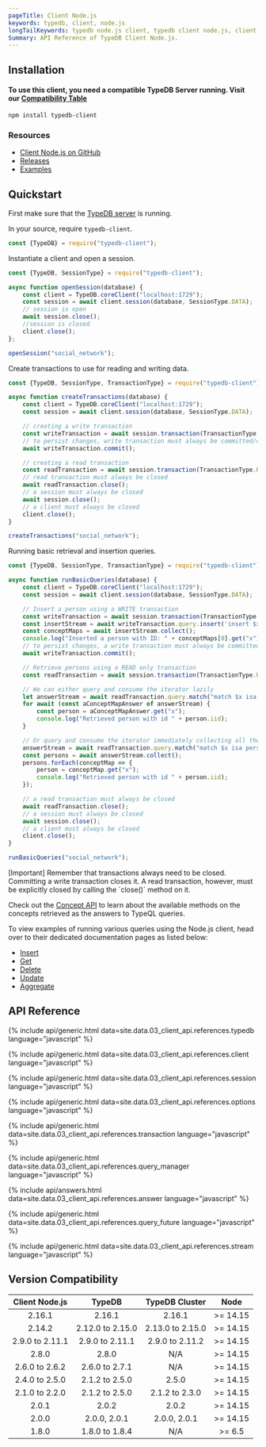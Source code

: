 ```yaml
---
pageTitle: Client Node.js
keywords: typedb, client, node.js
longTailKeywords: typedb node.js client, typedb client node.js, client node.js, python node.js
Summary: API Reference of TypeDB Client Node.js.
---
```


## Installation

#### To use this client, you need a compatible TypeDB Server running. Visit our [Compatibility Table](#version-compatibility)

```
npm install typedb-client
```

### Resources

- [Client Node.js on GitHub](https://github.com/vaticle/typedb-client-nodejs)
- [Releases](https://github.com/vaticle/typedb-client-nodejs/releases)
- [Examples](https://github.com/vaticle/typedb-examples)

## Quickstart

First make sure that the [TypeDB server](/docs/running-typedb/install-and-run#start-the-typedb-server) is running.

In your source, require `typedb-client`.

<!-- test-example socialNetworkNodejsClientA.js -->
```javascript
const {TypeDB} = require("typedb-client");
```

Instantiate a client and open a session.

<!-- test-example socialNetworkNodejsClientB.js -->
```javascript
const {TypeDB, SessionType} = require("typedb-client");

async function openSession(database) {
    const client = TypeDB.coreClient("localhost:1729");
    const session = await client.session(database, SessionType.DATA);
    // session is open
    await session.close();
    //session is closed
    client.close();
};

openSession("social_network");
```

Create transactions to use for reading and writing data.

<!-- test-example socialNetworkNodejsClientC.js -->
```javascript
const {TypeDB, SessionType, TransactionType} = require("typedb-client");

async function createTransactions(database) {
    const client = TypeDB.coreClient("localhost:1729");
    const session = await client.session(database, SessionType.DATA);

    // creating a write transaction
    const writeTransaction = await session.transaction(TransactionType.WRITE); // write transaction is open
    // to persist changes, write transaction must always be committed/closed
    await writeTransaction.commit();

    // creating a read transaction
    const readTransaction = await session.transaction(TransactionType.READ); // read transaction is open
    // read transaction must always be closed
    await readTransaction.close();
    // a session must always be closed
    await session.close();
    // a client must always be closed
    client.close();
}

createTransactions("social_network");
```

Running basic retrieval and insertion queries.

<!-- test-example socialNetworkNodejsClientD.js -->
```javascript
const {TypeDB, SessionType, TransactionType} = require("typedb-client");

async function runBasicQueries(database) {
    const client = TypeDB.coreClient("localhost:1729");
    const session = await client.session(database, SessionType.DATA);

    // Insert a person using a WRITE transaction
    const writeTransaction = await session.transaction(TransactionType.WRITE);
    const insertStream = await writeTransaction.query.insert('insert $x isa person, has email "x@email.com";');
    const conceptMaps = await insertStream.collect();
    console.log("Inserted a person with ID: " + conceptMaps[0].get("x").iid);
    // to persist changes, a write transaction must always be committed (closed)
    await writeTransaction.commit();

    // Retrieve persons using a READ only transaction
    const readTransaction = await session.transaction(TransactionType.READ);

    // We can either query and consume the iterator lazily
    let answerStream = await readTransaction.query.match("match $x isa person; get $x; limit 10;");
    for await (const aConceptMapAnswer of answerStream) {
        const person = aConceptMapAnswer.get("x");
        console.log("Retrieved person with id " + person.iid);
    }

    // Or query and consume the iterator immediately collecting all the results
    answerStream = await readTransaction.query.match("match $x isa person; get $x; limit 10;");
    const persons = await answerStream.collect();
    persons.forEach(conceptMap => {
        person = conceptMap.get("x");
        console.log("Retrieved person with id " + person.iid);
    });

    // a read transaction must always be closed
    await readTransaction.close();
    // a session must always be closed
    await session.close();
    // a client must always be closed
    client.close();
}

runBasicQueries("social_network");
```

<div class="note">
[Important]
Remember that transactions always need to be closed. Committing a write transaction closes it. A read transaction, however, must be explicitly closed by calling the `close()` method on it.
</div>

Check out the [Concept API](../04-concept-api/00-overview.md) to learn about the available methods on the concepts
retrieved as the answers to TypeQL queries.

To view examples of running various queries using the Node.js client, head over to their dedicated documentation pages
as listed below:

- [Insert](../11-query/03-insert-query.md)
- [Get](../11-query/02-get-query.md)
- [Delete](../11-query/04-delete-query.md)
- [Update](../11-query/05-update-query.md)
- [Aggregate](../11-query/06-aggregate-query.md)

## API Reference

{% include api/generic.html data=site.data.03_client_api.references.typedb language="javascript" %}

{% include api/generic.html data=site.data.03_client_api.references.client language="javascript" %}

{% include api/generic.html data=site.data.03_client_api.references.session language="javascript" %}

{% include api/generic.html data=site.data.03_client_api.references.options language="javascript" %}

{% include api/generic.html data=site.data.03_client_api.references.transaction language="javascript" %}

{% include api/generic.html data=site.data.03_client_api.references.query_manager language="javascript" %}

{% include api/answers.html data=site.data.03_client_api.references.answer language="javascript" %}

{% include api/generic.html data=site.data.03_client_api.references.query_future language="javascript" %}

{% include api/generic.html data=site.data.03_client_api.references.stream language="javascript" %}

## Version Compatibility

| Client Node.js  |      TypeDB      |  TypeDB Cluster  |   Node    |
|:---------------:|:----------------:|:----------------:|:---------:|
|     2.16.1      |      2.16.1      |      2.16.1      | \>= 14.15 |
|     2.14.2      | 2.12.0 to 2.15.0 | 2.13.0 to 2.15.0 | \>= 14.15 |
| 2.9.0 to 2.11.1 | 2.9.0 to 2.11.1  | 2.9.0 to 2.11.2  | \>= 14.15 |
|      2.8.0      |      2.8.0       |       N/A        | \>= 14.15 |
| 2.6.0 to 2.6.2  |  2.6.0 to 2.7.1  |       N/A        | \>= 14.15 |
| 2.4.0 to 2.5.0  |  2.1.2 to 2.5.0  |      2.5.0       | \>= 14.15 |
| 2.1.0 to 2.2.0  |  2.1.2 to 2.5.0  |  2.1.2 to 2.3.0  | \>= 14.15 |
|      2.0.1      |      2.0.2       |      2.0.2       | \>= 14.15 |
|      2.0.0      |   2.0.0, 2.0.1   |   2.0.0, 2.0.1   | \>= 14.15 |
|      1.8.0      |  1.8.0 to 1.8.4  |       N/A        |  \>= 6.5  |
